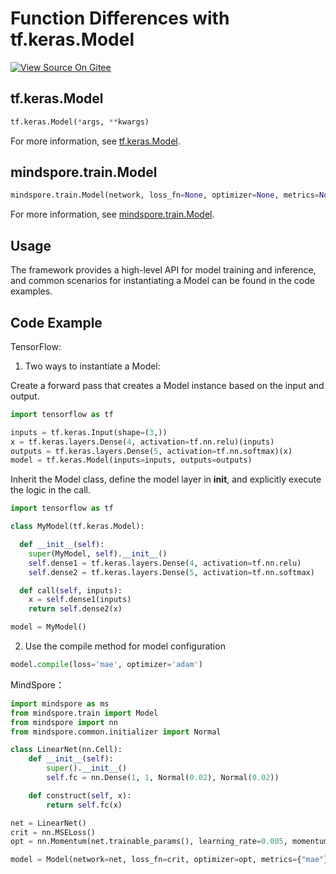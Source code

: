 # Function Differences with tf.keras.Model

[![View Source On Gitee](https://mindspore-website.obs.cn-north-4.myhuaweicloud.com/website-images/r1.11/resource/_static/logo_source_en.png)](https://gitee.com/mindspore/docs/blob/r1.11/docs/mindspore/source_en/note/api_mapping/tensorflow_diff/Model.md)

## tf.keras.Model

```python
tf.keras.Model(*args, **kwargs)
```

For more information, see [tf.keras.Model](https://tensorflow.google.cn/versions/r1.15/api_docs/python/tf/keras/Model).

## mindspore.train.Model

```python
mindspore.train.Model(network, loss_fn=None, optimizer=None, metrics=None, eval_network=None, eval_indexes=None, amp_level="O0", boost_level="O0", **kwargs)
```

For more information, see [mindspore.train.Model](https://www.mindspore.cn/docs/en/r1.11/api_python/train/mindspore.train.Model.html#mindspore.train.Model).

## Usage

The framework provides a high-level API for model training and inference, and common scenarios for instantiating a Model can be found in the code examples.

## Code Example

TensorFlow:

1. Two ways to instantiate a Model:

  Create a forward pass that creates a Model instance based on the input and output.

  ```python
  import tensorflow as tf

  inputs = tf.keras.Input(shape=(3,))
  x = tf.keras.layers.Dense(4, activation=tf.nn.relu)(inputs)
  outputs = tf.keras.layers.Dense(5, activation=tf.nn.softmax)(x)
  model = tf.keras.Model(inputs=inputs, outputs=outputs)
  ```

  Inherit the Model class, define the model layer in __init__, and explicitly execute the logic in the call.

  ```python
  import tensorflow as tf

  class MyModel(tf.keras.Model):

    def __init__(self):
      super(MyModel, self).__init__()
      self.dense1 = tf.keras.layers.Dense(4, activation=tf.nn.relu)
      self.dense2 = tf.keras.layers.Dense(5, activation=tf.nn.softmax)

    def call(self, inputs):
      x = self.dense1(inputs)
      return self.dense2(x)

  model = MyModel()
  ```

2. Use the compile method for model configuration

  ```python
  model.compile(loss='mae', optimizer='adam')
  ```

MindSpore：

```python
import mindspore as ms
from mindspore.train import Model
from mindspore import nn
from mindspore.common.initializer import Normal

class LinearNet(nn.Cell):
    def __init__(self):
        super().__init__()
        self.fc = nn.Dense(1, 1, Normal(0.02), Normal(0.02))

    def construct(self, x):
        return self.fc(x)

net = LinearNet()
crit = nn.MSELoss()
opt = nn.Momentum(net.trainable_params(), learning_rate=0.005, momentum=0.9)

model = Model(network=net, loss_fn=crit, optimizer=opt, metrics={"mae"})
```
